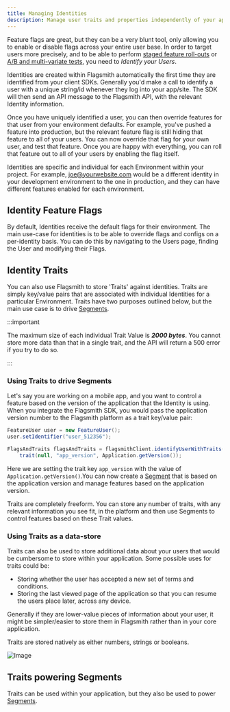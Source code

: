 ```yaml
---
title: Managing Identities
description: Manage user traits and properties independently of your application.
---
```


Feature flags are great, but they can be a very blunt tool, only allowing you to enable or disable flags across your
entire user base. In order to target users more precisely, and to be able to perform
[staged feature roll-outs](/guides-and-examples/staged-feature-rollouts.md) or
[A/B and multi-variate tests](/advanced-use/ab-testing.md), you need to _Identify your Users_.

Identities are created within Flagsmith automatically the first time they are identified from your client SDKs.
Generally you'd make a call to identify a user with a unique string/id whenever they log into your app/site. The SDK
will then send an API message to the Flagsmith API, with the relevant Identity information.

Once you have uniquely identified a user, you can then override features for that user from your environment defaults.
For example, you've pushed a feature into production, but the relevant feature flag is still hiding that feature to all
of your users. You can now override that flag for your own user, and test that feature. Once you are happy with
everything, you can roll that feature out to all of your users by enabling the flag itself.

Identities are specific and individual for each Environment within your project. For example, joe@yourwebsite.com would
be a different identity in your development environment to the one in production, and they can have different features
enabled for each environment.

## Identity Feature Flags

By default, Identities receive the default flags for their environment. The main use-case for identities is to be able
to override flags and configs on a per-identity basis. You can do this by navigating to the Users page, finding the User
and modifying their Flags.

## Identity Traits

You can also use Flagsmith to store 'Traits' against identities. Traits are simply key/value pairs that are associated
with individual Identities for a particular Environment. Traits have two purposes outlined below, but the main use case
is to drive [Segments](managing-segments.md).

:::important

The maximum size of each individual Trait Value is **_2000 bytes_**. You cannot store more data than that in a single
trait, and the API will return a 500 error if you try to do so.

:::

### Using Traits to drive Segments

Let's say you are working on a mobile app, and you want to control a feature based on the version of the application
that the Identity is using. When you integrate the Flagsmith SDK, you would pass the application version number to the
Flagsmith platform as a trait key/value pair:

```java
FeatureUser user = new FeatureUser();
user.setIdentifier("user_512356");

FlagsAndTraits flagsAndTraits = flagsmithClient.identifyUserWithTraits(FeatureUser user, Arrays.asList(
    trait(null, "app_version", Application.getVersion());
```

Here we are setting the trait key `app_version` with the value of `Application.getVersion()`.You can now create a
[Segment](managing-segments.md) that is based on the application version and manage features based on the application
version.

Traits are completely freeform. You can store any number of traits, with any relevant information you see fit, in the
platform and then use Segments to control features based on these Trait values.

### Using Traits as a data-store

Traits can also be used to store additional data about your users that would be cumbersome to store within your
application. Some possible uses for traits could be:

- Storing whether the user has accepted a new set of terms and conditions.
- Storing the last viewed page of the application so that you can resume the users place later, across any device.

Generally if they are lower-value pieces of information about your user, it might be simpler/easier to store them in
Flagsmith rather than in your core application.

Traits are stored natively as either numbers, strings or booleans.

![Image](/img/identity-details.png)

## Traits powering Segments

Traits can be used within your application, but they also be used to power
[Segments](/basic-features/managing-segments.md).
